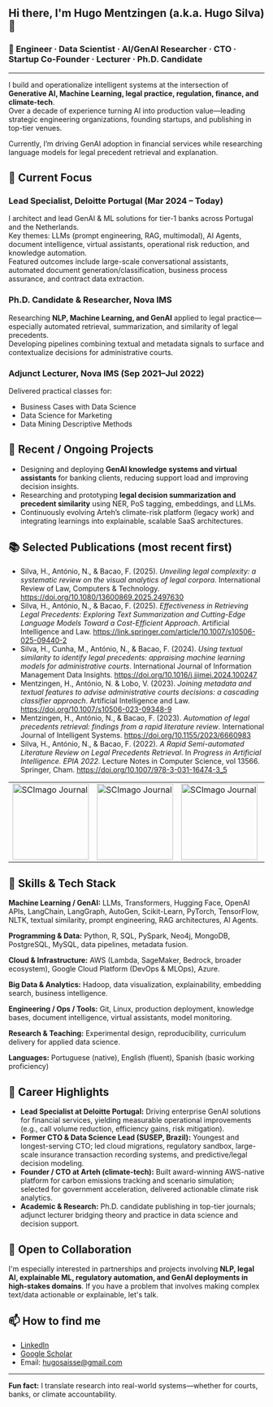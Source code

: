 ## Hi there, I'm Hugo Mentzingen (a.k.a. Hugo Silva) 👋

### 🌱 Engineer · Data Scientist · AI/GenAI Researcher · CTO · Startup Co-Founder · Lecturer · Ph.D. Candidate

---

I build and operationalize intelligent systems at the intersection of **Generative AI, Machine Learning, legal practice, regulation, finance, and climate-tech**.  
Over a decade of experience turning AI into production value—leading strategic engineering organizations, founding startups, and publishing in top-tier venues.  

Currently, I’m driving GenAI adoption in financial services while researching language models for legal precedent retrieval and explanation.

## 🔭 Current Focus

### Lead Specialist, Deloitte Portugal (Mar 2024 – Today)  
I architect and lead GenAI & ML solutions for tier-1 banks across Portugal and the Netherlands.  
Key themes: LLMs (prompt engineering, RAG, multimodal), AI Agents, document intelligence, virtual assistants, operational risk reduction, and knowledge automation.  
Featured outcomes include large-scale conversational assistants, automated document generation/classification, business process assurance, and contract data extraction.

### Ph.D. Candidate & Researcher, Nova IMS  
Researching **NLP, Machine Learning, and GenAI** applied to legal practice—especially automated retrieval, summarization, and similarity of legal precedents.  
Developing pipelines combining textual and metadata signals to surface and contextualize decisions for administrative courts.

### Adjunct Lecturer, Nova IMS (Sep 2021–Jul 2022)  
Delivered practical classes for:  
- Business Cases with Data Science  
- Data Science for Marketing  
- Data Mining Descriptive Methods  

## 🚀 Recent / Ongoing Projects

- Designing and deploying **GenAI knowledge systems and virtual assistants** for banking clients, reducing support load and improving decision insights.  
- Researching and prototyping **legal decision summarization and precedent similarity** using NER, PoS tagging, embeddings, and LLMs.  
- Continuously evolving Arteh’s climate-risk platform (legacy work) and integrating learnings into explainable, scalable SaaS architectures.

## 📚 Selected Publications (most recent first)

- Silva, H., António, N., & Bacao, F. (2025). *Unveiling legal complexity: a systematic review on the visual analytics of legal corpora*. International Review of Law, Computers & Technology. https://doi.org/10.1080/13600869.2025.2497630  
- Silva, H., António, N., & Bacao, F. (2025). *Effectiveness in Retrieving Legal Precedents: Exploring Text Summarization and Cutting-Edge Language Models Toward a Cost-Efficient Approach*. Artificial Intelligence and Law. https://link.springer.com/article/10.1007/s10506-025-09440-2  
- Silva, H., Cunha, M., António, N., & Bacao, F. (2024). *Using textual similarity to identify legal precedents: appraising machine learning models for administrative courts*. International Journal of Information Management Data Insights. https://doi.org/10.1016/j.jjimei.2024.100247  
- Mentzingen, H., António, N. & Lobo, V. (2023). *Joining metadata and textual features to advise administrative courts decisions: a cascading classifier approach*. Artificial Intelligence and Law. https://doi.org/10.1007/s10506-023-09348-9  
- Mentzingen, H., António, N., & Bacao, F. (2023). *Automation of legal precedents retrieval: findings from a rapid literature review*. International Journal of Intelligent Systems. https://doi.org/10.1155/2023/6660983  
- Silva, H., António, N., & Bacao, F. (2022). *A Rapid Semi-automated Literature Review on Legal Precedents Retrieval*. In *Progress in Artificial Intelligence. EPIA 2022.* Lecture Notes in Computer Science, vol 13566. Springer, Cham. https://doi.org/10.1007/978-3-031-16474-3_5  

<div align="center">
  <table>
    <tr>
      <td><a title="SCImago Journal & Country Rank"><img border="0" width="150" src="https://www.scimagojr.com/journal_img.php?id=18100156704" alt="SCImago Journal" /></a></td>
      <td><a title="SCImago Journal & Country Rank"><img border="0" width="150" src="https://www.scimagojr.com/journal_img.php?id=25674" alt="SCImago Journal" /></a></td>
      <td><a title="SCImago Journal & Country Rank"><img border="0" width="150" src="https://www.scimagojr.com/journal_img.php?id=13880" alt="SCImago Journal" /></a></td>
      <td><a title="SCImago Journal & Country Rank"><img border="0" width="150" src="https://www.scimagojr.com/journal_img.php?id=24305" alt="SCImago Journal" /></a></td>
    </tr>
  </table>
</div>

## 🧠 Skills & Tech Stack

**Machine Learning / GenAI:** LLMs, Transformers, Hugging Face, OpenAI APIs, LangChain, LangGraph, AutoGen, Scikit-Learn, PyTorch, TensorFlow, NLTK, textual similarity, prompt engineering, RAG architectures, AI Agents.

**Programming & Data:** Python, R, SQL, PySpark, Neo4j, MongoDB, PostgreSQL, MySQL, data pipelines, metadata fusion.

**Cloud & Infrastructure:** AWS (Lambda, SageMaker, Bedrock, broader ecosystem), Google Cloud Platform (DevOps & MLOps), Azure.

**Big Data & Analytics:** Hadoop, data visualization, explainability, embedding search, business intelligence.

**Engineering / Ops / Tools:** Git, Linux, production deployment, knowledge bases, document intelligence, virtual assistants, model monitoring.

**Research & Teaching:** Experimental design, reproducibility, curriculum delivery for applied data science.

**Languages:** Portuguese (native), English (fluent), Spanish (basic working proficiency)

## 💼 Career Highlights

- **Lead Specialist at Deloitte Portugal:** Driving enterprise GenAI solutions for financial services, yielding measurable operational improvements (e.g., call volume reduction, efficiency gains, risk mitigation).  
- **Former CTO & Data Science Lead (SUSEP, Brazil):** Youngest and longest-serving CTO; led cloud migrations, regulatory sandbox, large-scale insurance transaction recording systems, and predictive/legal decision modeling.  
- **Founder / CTO at Arteh (climate-tech):** Built award-winning AWS-native platform for carbon emissions tracking and scenario simulation; selected for government acceleration, delivered actionable climate risk analytics.  
- **Academic & Research:** Ph.D. candidate publishing in top-tier journals; adjunct lecturer bridging theory and practice in data science and decision support.

## 🤝 Open to Collaboration

I'm especially interested in partnerships and projects involving **NLP, legal AI, explainable ML, regulatory automation, and GenAI deployments in high-stakes domains**. If you have a problem that involves making complex text/data actionable or explainable, let's talk.

## 📫 How to find me

- [LinkedIn](https://www.linkedin.com/in/hugo-mentzingen/)  
- [Google Scholar](https://scholar.google.com.br/citations?user=fxuorg0AAAAJ)  
- Email: hugosaisse@gmail.com  

---

**Fun fact:** I translate research into real-world systems—whether for courts, banks, or climate accountability.

<!--
**hugosaisse/hugosaisse** is a ✨ _special_ ✨ repository because its `README.md` appears on your GitHub profile.
-->
